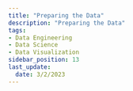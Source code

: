 ```yaml
---
title: "Preparing the Data"
description: "Preparing the Data"
tags: 
- Data Engineering
- Data Science
- Data Visualization
sidebar_position: 13
last_update:
  date: 3/2/2023
---
```

